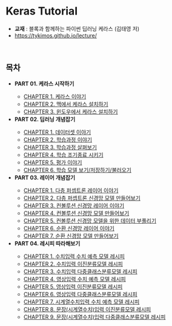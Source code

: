 # Keras Tutorial

* **교재** : 블록과 함께하는 파이썬 딥러닝 케라스 (김태영 저)
* https://tykimos.github.io/lecture/

<br>

## 목차

<ul>
  <li><strong>PART 01. 케라스 시작하기</strong></li>
  <ul>
    <li><a href="">CHAPTER 1. 케라스 이야기</a></li>
    <li><a href="">CHAPTER 2. 맥에서 케라스 설치하기</a></li>
    <li><a href="">CHAPTER 3. 윈도우에서 케라스 설치하기</a></li>
  </ul>
  <li><strong>PART 02. 딥러닝 개념잡기</strong></li>
  <ul>
    <li><a href="">CHAPTER 1. 데이터셋 이야기</a></li>
    <li><a href="">CHAPTER 2. 학습과정 이야기</a></li>
    <li><a href="">CHAPTER 3. 학습과정 살펴보기</a></li>
    <li><a href="">CHAPTER 4. 학습 조기종료 시키기</a></li>
    <li><a href="">CHAPTER 5. 평가 이야기</a></li>
    <li><a href="">CHAPTER 6. 학습 모델 보기/저장하기/불러오기</a></li>
  </ul>
  <li><strong>PART 03. 레이어 개념잡기</strong></li>
  <ul>
    <li><a href="">CHAPTER 1. 다층 퍼셉트론 레이어 이야기</a></li>
    <li><a href="">CHAPTER 2. 다층 퍼셉트론 신경망 모델 만들어보기</a></li>
    <li><a href="">CHAPTER 3. 컨볼루션 신경망 레이어 이야기</a></li>
    <li><a href="">CHAPTER 4. 컨볼루션 신경망 모델 만들어보기</a></li>
    <li><a href="">CHAPTER 5. 컨볼루션 신경망 모델을 위한 데이터 부풀리기</a></li>
    <li><a href="">CHAPTER 6. 순환 신경망 레이어 이야기</a></li>
    <li><a href="">CHAPTER 7. 순환 신경망 모델 만들어보기</a></li>
  </ul>
  <li><strong>PART 04. 레시피 따라해보기</strong></li>
  <ul>
    <li><a href="">CHAPTER 1. 수치입력 수치 예측 모델 레시피</a></li>
    <li><a href="">CHAPTER 2. 수치입력 이진분류모델 레시피</a></li>
    <li><a href="">CHAPTER 3. 수치입력 다중클래스분류모델 레시피</a></li>
    <li><a href="">CHAPTER 4. 영상입력 수치 예측 모델 레시피</a></li>
    <li><a href="">CHAPTER 5. 영상입력 이진분류모델 레시피</a></li>
    <li><a href="">CHAPTER 6. 영상입력 다중클래스분류모델 레시피</a></li>
    <li><a href="">CHAPTER 7. 시계열수치입력 수치 예측 모델 레시피</a></li>
    <li><a href="">CHAPTER 8. 문장(시계열수치)입력 이진분류모델 레시피</a></li>
    <li><a href="">CHAPTER 9. 문장(시계열수치)입력 다중클래스분류모델 레시피</a></li>
  </ul>
</ul>



